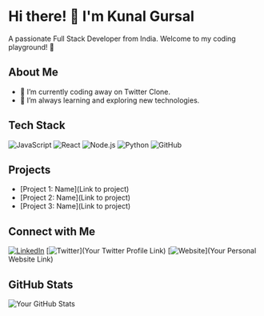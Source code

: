 <!-- Header Section -->
# Hi there! 👋 I'm Kunal Gursal

A passionate Full Stack Developer from India. Welcome to my coding playground! 🚀

## About Me

- 🔭 I’m currently coding away on Twitter Clone.
- 🌱 I’m always learning and exploring new technologies.

## Tech Stack

![JavaScript](https://img.shields.io/badge/JavaScript-%23f7df1e.svg?&style=flat-square&logo=javascript&logoColor=black)
![React](https://img.shields.io/badge/React-%2320232a.svg?&style=flat-square&logo=react&logoColor=%2361dafb)
![Node.js](https://img.shields.io/badge/Node.js-%2343853d.svg?&style=flat-square&logo=node.js&logoColor=white)
![Python](https://img.shields.io/badge/Python-%2314354c.svg?&style=flat-square&logo=python&logoColor=white)
![GitHub](https://img.shields.io/badge/GitHub-%23121011.svg?&style=flat-square&logo=github&logoColor=white)

## Projects

- [Project 1: Name](Link to project)
- [Project 2: Name](Link to project)
- [Project 3: Name](Link to project)

## Connect with Me

[![LinkedIn](https://img.shields.io/badge/LinkedIn-%230077B5.svg?&style=flat-square&logo=linkedin&logoColor=white)](https://www.linkedin.com/in/kunal-gursal-4159a81b4/)
[![Twitter](https://img.shields.io/badge/Twitter-%231DA1F2.svg?&style=flat-square&logo=twitter&logoColor=white)](Your Twitter Profile Link)
[![Website](https://img.shields.io/badge/Website-%23121011.svg?&style=flat-square&logo=html5&logoColor=white)](Your Personal Website Link)

## GitHub Stats

![Your GitHub Stats](https://github-readme-stats.vercel.app/api?username=your-username&show_icons=true&count_private=true&hide=contribs,prs)
